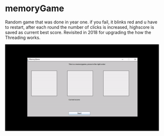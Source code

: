 # memoryGame
Random game that was done in year one. if you fail, it blinks red and u have to restart, after each round the number of clicks is 
increased, highscore is saved as current best score. Revisited in 2018 for upgrading the how the Threading works.

<img src = "memoryGif.gif">
